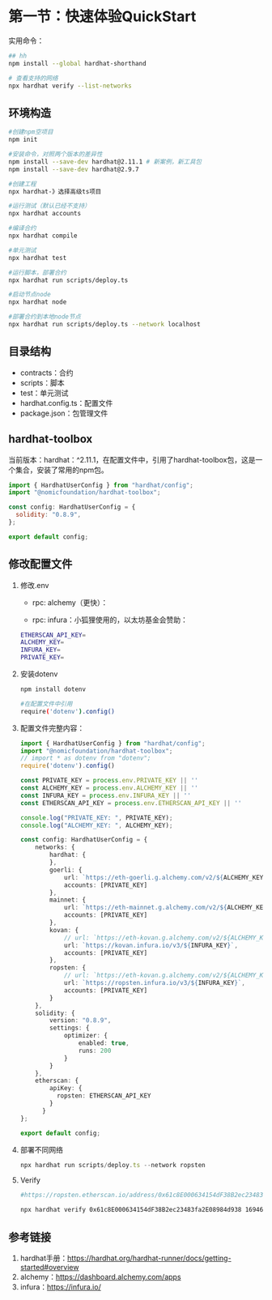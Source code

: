 # 第一节：快速体验QuickStart

实用命令：

```sh
## hh
npm install --global hardhat-shorthand

# 查看支持的网络
npx hardhat verify --list-networks
```



## 环境构造

```sh
#创建npm空项目
npm init 

#安装命令，对照两个版本的差异性
npm install --save-dev hardhat@2.11.1 # 新案例，新工具包
npm install --save-dev hardhat@2.9.7

#创建工程
npx hardhat-》选择高级ts项目

#运行测试（默认已经不支持）
npx hardhat accounts

#编译合约
npx hardhat compile

#单元测试
npx hardhat test

#运行脚本，部署合约
npx hardhat run scripts/deploy.ts

#启动节点node
npx hardhat node

#部署合约到本地node节点
npx hardhat run scripts/deploy.ts --network localhost
```



## 目录结构

- contracts：合约
- scripts：脚本
- test：单元测试
- hardhat.config.ts：配置文件
- package.json：包管理文件



## hardhat-toolbox

当前版本：hardhat：^2.11.1，在配置文件中，引用了hardhat-toolbox包，这是一个集合，安装了常用的npm包。

```js
import { HardhatUserConfig } from "hardhat/config";
import "@nomicfoundation/hardhat-toolbox";

const config: HardhatUserConfig = {
  solidity: "0.8.9",
};

export default config;
```



## 修改配置文件

1. 修改.env

   - rpc: alchemy（更快）：

   - rpc: infura：小狐狸使用的，以太坊基金会赞助：

   ```sh
   ETHERSCAN_API_KEY=
   ALCHEMY_KEY=
   INFURA_KEY=
   PRIVATE_KEY=
   ```

2. 安装dotenv

   ```sh
   npm install dotenv
   
   #在配置文件中引用
   require('dotenv').config()
   ```

3. 配置文件完整内容：

   ```ts
   import { HardhatUserConfig } from "hardhat/config";
   import "@nomicfoundation/hardhat-toolbox";
   // import * as dotenv from "dotenv";
   require('dotenv').config()
   
   const PRIVATE_KEY = process.env.PRIVATE_KEY || ''
   const ALCHEMY_KEY = process.env.ALCHEMY_KEY || ''
   const INFURA_KEY = process.env.INFURA_KEY || ''
   const ETHERSCAN_API_KEY = process.env.ETHERSCAN_API_KEY || ''
   
   console.log("PRIVATE_KEY: ", PRIVATE_KEY);
   console.log("ALCHEMY_KEY: ", ALCHEMY_KEY);
   
   const config: HardhatUserConfig = {
       networks: {
           hardhat: {
           },
           goerli: {
               url: `https://eth-goerli.g.alchemy.com/v2/${ALCHEMY_KEY}`,
               accounts: [PRIVATE_KEY]
           },
           mainnet: {
               url: `https://eth-mainnet.g.alchemy.com/v2/${ALCHEMY_KEY}`,
               accounts: [PRIVATE_KEY]
           },
           kovan: {
               // url: `https://eth-kovan.g.alchemy.com/v2/${ALCHEMY_KEY}`,
               url: `https://kovan.infura.io/v3/${INFURA_KEY}`,
               accounts: [PRIVATE_KEY]
           },
           ropsten: {
               // url: `https://eth-kovan.g.alchemy.com/v2/${ALCHEMY_KEY}`,
               url: `https://ropsten.infura.io/v3/${INFURA_KEY}`,
               accounts: [PRIVATE_KEY]
           }
       },
       solidity: {
           version: "0.8.9",
           settings: {
               optimizer: {
                   enabled: true,
                   runs: 200
               }
           }
       },
       etherscan: {
           apiKey: {
             ropsten: ETHERSCAN_API_KEY
           }
         }
   };
   
   export default config;
   ```


4. 部署不同网络

   ```js
   npx hardhat run scripts/deploy.ts --network ropsten    
   ```

5. Verify

   ```sh
   #https://ropsten.etherscan.io/address/0x61c8E000634154dF38B2ec23483fa2E08984d938#code
   
   npx hardhat verify 0x61c8E000634154dF38B2ec23483fa2E08984d938 1694667145  --network ropsten
   ```

   

## 参考链接

1. hardhat手册：https://hardhat.org/hardhat-runner/docs/getting-started#overview
1. alchemy：https://dashboard.alchemy.com/apps
1. infura：https://infura.io/

